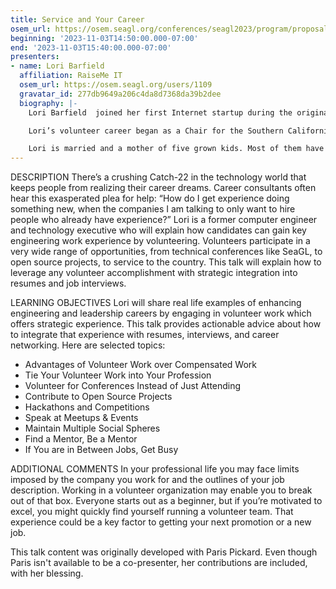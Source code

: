 ```yaml
---
title: Service and Your Career
osem_url: https://osem.seagl.org/conferences/seagl2023/program/proposals/982
beginning: '2023-11-03T14:50:00.000-07:00'
end: '2023-11-03T15:40:00.000-07:00'
presenters:
- name: Lori Barfield
  affiliation: RaiseMe IT
  osem_url: https://osem.seagl.org/users/1109
  gravatar_id: 277db9649a206c4da8d7368da39b2dee
  biography: |-
    Lori Barfield  joined her first Internet startup during the original .com boom as a Senior System Administrator, at a company that eventually went public. After moving into leadership there, she started an international executive consulting practice.

    Lori’s volunteer career began as a Chair for the Southern California Linux Expo. She has been a conference organizer and speaker in the Open Source world for 15 years. She also co-founded the cyber security conference ShellCon in 2017, and RaiseMe IT along with that. Through RaiseMe she has spoken and taught about career development at dozens of technical events across the country. Five years ago, Lori answered the call to duty and joined the Coast Guard Auxiliary. She is a Division Vice Commander and serves on the National Cybersecurity Penetration Testing team.

    Lori is married and a mother of five grown kids. Most of them have unsuccessfully avoided careers in engineering. :-)
---
```


DESCRIPTION
There’s a crushing Catch-22 in the technology world that keeps people from realizing their career dreams. Career consultants often hear this exasperated plea for help: “How do I get experience doing something new, when the companies I am talking to only want to hire people who already have experience?” Lori is a former computer engineer and technology executive who will explain how candidates can gain key engineering work experience by volunteering. Volunteers participate in a very wide range of opportunities, from technical conferences like SeaGL, to open source projects, to service to the country. This talk will explain how to leverage any volunteer accomplishment with strategic integration into resumes and job interviews.

LEARNING OBJECTIVES
Lori will share real life examples of enhancing engineering and leadership careers by engaging in volunteer work which offers strategic experience. This talk provides actionable advice about how to integrate that experience with resumes, interviews, and career networking. Here are selected topics:

- Advantages of Volunteer Work over Compensated Work
- Tie Your Volunteer Work into Your Profession
- Volunteer for Conferences Instead of Just Attending
- Contribute to Open Source Projects
- Hackathons and Competitions
- Speak at Meetups & Events
- Maintain Multiple Social Spheres
- Find a Mentor, Be a Mentor
- If You are in Between Jobs, Get Busy

ADDITIONAL COMMENTS
In your professional life you may face limits imposed by the company you work for and the outlines of your job description. Working in a volunteer organization may enable you to break out of that box. Everyone starts out as a beginner, but if you’re motivated to excel, you might quickly find yourself running a volunteer team. That experience could be a key factor to getting your next promotion or a new job.

This talk content was originally developed with Paris Pickard. Even though Paris isn't available to be a co-presenter, her contributions are included, with her blessing.
